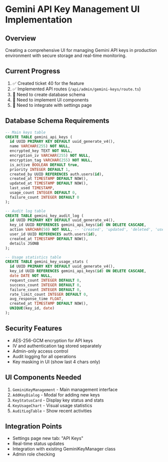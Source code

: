 # Gemini API Key Management UI Implementation

## Overview
Creating a comprehensive UI for managing Gemini API keys in production environment with secure storage and real-time monitoring.

## Current Progress
1. ✅ Created ticket 40 for the feature
2. ✅ Implemented API routes (`/api/admin/gemini-keys/route.ts`)
3. 🔄 Need to create database schema
4. 🔄 Need to implement UI components
5. 🔄 Need to integrate with settings page

## Database Schema Requirements
```sql
-- Main keys table
CREATE TABLE gemini_api_keys (
  id UUID PRIMARY KEY DEFAULT uuid_generate_v4(),
  name VARCHAR(255) NOT NULL,
  encrypted_key TEXT NOT NULL,
  encryption_iv VARCHAR(255) NOT NULL,
  encryption_tag VARCHAR(255) NOT NULL,
  is_active BOOLEAN DEFAULT true,
  priority INTEGER DEFAULT 1,
  created_by UUID REFERENCES auth.users(id),
  created_at TIMESTAMP DEFAULT NOW(),
  updated_at TIMESTAMP DEFAULT NOW(),
  last_used TIMESTAMP,
  usage_count INTEGER DEFAULT 0,
  failure_count INTEGER DEFAULT 0
);

-- Audit log table
CREATE TABLE gemini_key_audit_log (
  id UUID PRIMARY KEY DEFAULT uuid_generate_v4(),
  key_id UUID REFERENCES gemini_api_keys(id) ON DELETE CASCADE,
  action VARCHAR(50) NOT NULL, -- 'created', 'updated', 'deleted', 'used', 'failed'
  user_id UUID REFERENCES auth.users(id),
  created_at TIMESTAMP DEFAULT NOW(),
  details JSONB
);

-- Usage statistics table
CREATE TABLE gemini_key_usage_stats (
  id UUID PRIMARY KEY DEFAULT uuid_generate_v4(),
  key_id UUID REFERENCES gemini_api_keys(id) ON DELETE CASCADE,
  date DATE NOT NULL,
  request_count INTEGER DEFAULT 0,
  success_count INTEGER DEFAULT 0,
  failure_count INTEGER DEFAULT 0,
  rate_limit_count INTEGER DEFAULT 0,
  avg_response_time FLOAT,
  created_at TIMESTAMP DEFAULT NOW(),
  UNIQUE(key_id, date)
);
```

## Security Features
- AES-256-GCM encryption for API keys
- IV and authentication tag stored separately
- Admin-only access control
- Audit logging for all operations
- Key masking in UI (show last 4 chars only)

## UI Components Needed
1. `GeminiKeyManagement` - Main management interface
2. `AddKeyDialog` - Modal for adding new keys
3. `KeyStatusCard` - Display key status and stats
4. `KeyUsageChart` - Visual usage statistics
5. `AuditLogTable` - Show recent activities

## Integration Points
- Settings page new tab: "API Keys"
- Real-time status updates
- Integration with existing GeminiKeyManager class
- Admin role checking